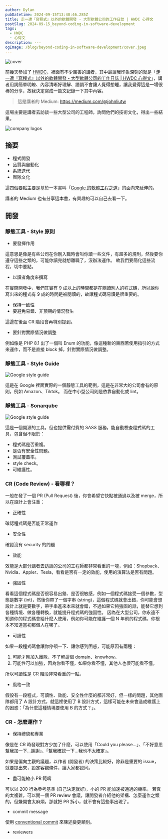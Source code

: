 ```yaml
---
author: Dylan
pubDatetime: 2024-09-15T13:48:46.285Z
title: 走一遭『寫程式』以外的軟體開發 - 大型軟體公司的工作日誌 | HWDC 心得文
postSlug: 2024-09-15_beyond-coding-in-software-development
tags:
  - HWDC
  - 心得文
description: ---
ogImage: /blog/beyond-coding-in-software-development/cover.jpeg
---
```


![cover](/blog/beyond-coding-in-software-development/cover.jpeg)

前幾天參加了 [HWDC](https://hwdc.ithome.com.tw/2024)，裡面有不少厲害的講者，其中最讓我印象深刻的就是「[走一遭『寫程式』以外的軟體開發 - 大型軟體公司的工作日誌 | HWDC 心得文](https://hwdc.ithome.com.tw/2024/session-page/3202)」，講者用詞簡單明瞭、內容清晰好理解、語調不會讓人覺得想睡，讓我覺得這是一場很棒的分享，故我決定寫成一篇文記錄一下其中內容。

> 這是講者的 Medium: https://medium.com/@johnliutw

這場主要是講者去訪談一些大型公司的工程師，詢問他們的技術文化，得出一些結果。

![company logos](/blog/beyond-coding-in-software-development/01.png)

## 摘要

- 程式開發
- 品質與自動化
- 系統迭代
- 團隊文化

這四個要點主要是基於一本書叫「[Google 的軟體工程之道](https://www.books.com.tw/products/0010938794)」的面向來延伸的。

講者的 Medium 也有分享這本書，有興趣的可以自己去看一下。

## 開發

### 靜態工具 - Style 原則

- 要發揮作用

這意思是像是有些公司在你剛入職時會叫你讀一些文件，有超多的規則，然後要你遵守這些之類的，可能你讀完就想離職了，沒辦法運作。
故我們要簡化這些流程，切中要點。

- 以讀者角度來撰寫

在實際開發中，我們其實有 9 成以上的時間都是在閱讀別人的程式碼，所以說你寫出來的程式有 9 成的時間是被閱讀的，故讓程式碼易讀是很重要的。

- 保持一致性
- 要避免易錯、非預期的情況發生

這邊在後面 CR 階段會再特別提到。

- 要針對實際情況做調整

例如像是 PHP 8.1 出了一個叫 Enum 的功能，像這種新的東西若使用指引的方式來運作，而不是直接 block 掉，針對實際情況做調整。

### 靜態工具 - Style Guide

![Google style guide](/blog/beyond-coding-in-software-development/02.png)

這是在 Google 裡面實際的一個靜態工具的範例，這是在非常大的公司會有的原則，例如 Amazon、Tiktok。
而在中小型公司則是依靠自動化或 lint。

### 靜態工具 - Sonarqube

![Google style guide](/blog/beyond-coding-in-software-development/03.webp)

這是一個開源的工具，但也提供需付費的 SASS 服務，能自動檢查程式碼的工具，包含但不限於：

- 程式碼是否重複。
- 是否有安全性問題。
- 測試覆蓋率。
- style check。
- 可維護性。

### CR (Code Review) - 看哪裡？

一般在發了一個 PR (Pull Request) 後，你會希望它快點被通過以及被 merge，所以在設計上會注重：

- 正確性

確認程式碼是否能正常運作

- 安全性

確認沒有 security 的問題

- 效能

效能是大部分講者去訪談的公司的工程師都非常看重的一塊，例如：Shopback、Nvidia、Appier、Tesla，看看是否有一定的效能，使用的演算法是否有問題。

- 強固性

看看這個程式碼是否很容易出錯、是否很敏感，例如一個程式碼接受一個參數，型態是數字 (int)，然後你帶了一個字串 (string)，這個程式碼就會出錯，你可能會想設計上就是要數字，帶字串進來本來就會錯，不過如果它夠強固的話，能替它想到各種情境、做各種轉換，就能提升程式碼的強固性。
因為在大型公司，你永遠不知道你的程式碼會給什麼人使用，例如你可能在維護一個 N 年前的程式碼，你根本不知道當初那個人在哪了。

- 可讀性

如果一段程式碼會讓你停頓一下、讓你感到困惑，可能原因有兩種：

1. 可能才剛加入團隊，不了解這個 domain、knowhow。
2. 可能性可以加強，因為你看不懂，如果你看不懂，其他人也很可能看不懂。

所以可讀性是 CR 階段非常看重的一點。

- 風格一致

假設有一段程式，可讀性、效能、安全性什麼的都非常好，但一樣的問題，其他團隊都用了 A 設計方式，就這裡使用了 B 設計方式，這樣可能在未來會造成維護上的困惑：「為什麼這種情境要使用 B 的方式？」。

### CR - 怎麼運作？

- 保持禮貌和專業

像是在 CR 時發現對方少加了什麼，可以使用「Could you please...」、「不好意思幫我加一下...謝謝」、「幫我確認一下...我也不太確定」。

如果是偏向主觀的議題，以作者 (開發者) 的決策比較好，除非是重要的 issue，就要提出來，設定客觀條件，讓大家都認同。

- 盡可能縮小 PR 範疇

可以以 200 行為參考基準 (自己決定就好)，小的 PR 能加速被通過的機率。
若真的太複雜，可以開一個 PR review 會議，讓開發者介紹他的架構、怎麼運作之類的，但嫌開會太麻煩，那就把 PR 拆小，就不會有這些事出現了。

- commit message

使用 [conventional commit](https://www.conventionalcommits.org/en/v1.0.0/) 來陳述變更類別。

- reviewers
